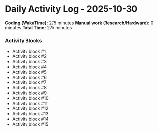 # Daily Activity Log - 2025-10-30

**Coding (WakaTime):** 275 minutes
**Manual work (Research/Hardware):** 0 minutes
**Total Time:** 275 minutes

### Activity Blocks
- Activity block #1
- Activity block #2
- Activity block #3
- Activity block #4
- Activity block #5
- Activity block #6
- Activity block #7
- Activity block #8
- Activity block #9
- Activity block #10
- Activity block #11
- Activity block #12
- Activity block #13
- Activity block #14
- Activity block #15
